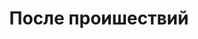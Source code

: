 ---
layout: services-list
title: После проишествий
longtitle: Восстановление данных после различных проишествий
typePost: recovery-causes
typeSection: recovery
breadcrumbs:
  - name: Услуги
    url: /services/
  - name: Восстановление данных
    url: /services/recovery/
breadcrumbCurrent: true
---